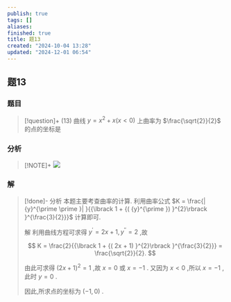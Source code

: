 ```yaml
---
publish: true
tags: []
aliases: 
finished: true
title: 题13
created: "2024-10-04 13:28"
updated: "2024-12-01 06:54"
---
```

## 题13
### 题目
> [!question]+
> (13) 曲线 $y = {x}^{2} + x( {x < 0})$ 上曲率为 $\frac{\sqrt{2}}{2}$ 的点的坐标是
### 分析
> [!NOTE]+
> ![](https://img.hwenyi.live/202411201745570.webp)
### 解
> [!done]-
> 分析 本题主要考查曲率的计算. 利用曲率公式 $K = \frac{| {y}^{\prime \prime }| }{{\lbrack  1 + {( {y}^{\prime }) }^{2}\rbrack  }^{\frac{3}{2}}}$ 计算即可.
> 
> 解 利用曲线方程可求得 ${y}^{\prime } = {2x} + 1,{y}^{\prime \prime } = 2$ ,故
> 
> $$
> K = \frac{2}{{\lbrack  1 + {( 2x + 1) }^{2}\rbrack  }^{\frac{3}{2}}} = \frac{\sqrt{2}}{2}.
> $$
> 
> 由此可求得 ${( 2x + 1) }^{2} = 1$ ,故 $x = 0$ 或 $x =  - 1$ . 又因为 $x < 0$ ,所以 $x =  - 1$ ,此时 $y = 0$ .
> 
> 因此,所求点的坐标为 $( {-1,0})$ .
